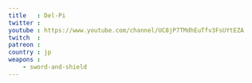 ```yaml
---
title   : Del-Pi
twitter :
youtube : https://www.youtube.com/channel/UC8jP7TMdhEuTfv3FsUYtEZA
twitch  :
patreon :
country : jp
weapons :
    - sword-and-shield
---
```

